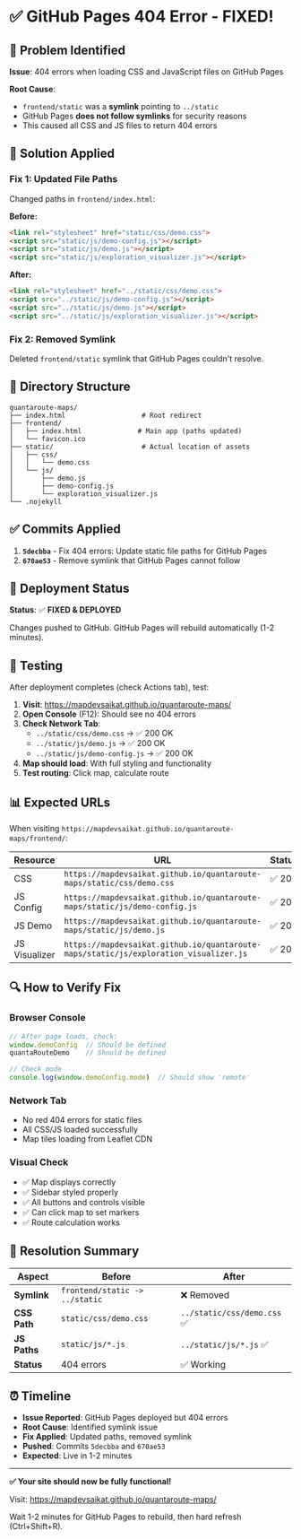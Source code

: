 # ✅ GitHub Pages 404 Error - FIXED!

## 🐛 Problem Identified

**Issue**: 404 errors when loading CSS and JavaScript files on GitHub Pages

**Root Cause**: 
- `frontend/static` was a **symlink** pointing to `../static`
- GitHub Pages **does not follow symlinks** for security reasons
- This caused all CSS and JS files to return 404 errors

## 🔧 Solution Applied

### **Fix 1: Updated File Paths**
Changed paths in `frontend/index.html`:

**Before:**
```html
<link rel="stylesheet" href="static/css/demo.css">
<script src="static/js/demo-config.js"></script>
<script src="static/js/demo.js"></script>
<script src="static/js/exploration_visualizer.js"></script>
```

**After:**
```html
<link rel="stylesheet" href="../static/css/demo.css">
<script src="../static/js/demo-config.js"></script>
<script src="../static/js/demo.js"></script>
<script src="../static/js/exploration_visualizer.js"></script>
```

### **Fix 2: Removed Symlink**
Deleted `frontend/static` symlink that GitHub Pages couldn't resolve.

## 📁 Directory Structure

```
quantaroute-maps/
├── index.html                   # Root redirect
├── frontend/
│   ├── index.html              # Main app (paths updated)
│   └── favicon.ico
├── static/                      # Actual location of assets
│   ├── css/
│   │   └── demo.css
│   └── js/
│       ├── demo.js
│       ├── demo-config.js
│       └── exploration_visualizer.js
└── .nojekyll
```

## ✅ Commits Applied

1. **`5decbba`** - Fix 404 errors: Update static file paths for GitHub Pages
2. **`670ae53`** - Remove symlink that GitHub Pages cannot follow

## 🚀 Deployment Status

**Status**: ✅ **FIXED & DEPLOYED**

Changes pushed to GitHub. GitHub Pages will rebuild automatically (1-2 minutes).

## 🧪 Testing

After deployment completes (check Actions tab), test:

1. **Visit**: https://mapdevsaikat.github.io/quantaroute-maps/
2. **Open Console** (F12): Should see no 404 errors
3. **Check Network Tab**: 
   - `../static/css/demo.css` → ✅ 200 OK
   - `../static/js/demo.js` → ✅ 200 OK
   - `../static/js/demo-config.js` → ✅ 200 OK
4. **Map should load**: With full styling and functionality
5. **Test routing**: Click map, calculate route

## 📊 Expected URLs

When visiting `https://mapdevsaikat.github.io/quantaroute-maps/frontend/`:

| Resource | URL | Status |
|----------|-----|--------|
| CSS | `https://mapdevsaikat.github.io/quantaroute-maps/static/css/demo.css` | ✅ 200 |
| JS Config | `https://mapdevsaikat.github.io/quantaroute-maps/static/js/demo-config.js` | ✅ 200 |
| JS Demo | `https://mapdevsaikat.github.io/quantaroute-maps/static/js/demo.js` | ✅ 200 |
| JS Visualizer | `https://mapdevsaikat.github.io/quantaroute-maps/static/js/exploration_visualizer.js` | ✅ 200 |

## 🔍 How to Verify Fix

### **Browser Console**
```javascript
// After page loads, check:
window.demoConfig  // Should be defined
quantaRouteDemo    // Should be defined

// Check mode
console.log(window.demoConfig.mode)  // Should show 'remote'
```

### **Network Tab**
- No red 404 errors for static files
- All CSS/JS loaded successfully
- Map tiles loading from Leaflet CDN

### **Visual Check**
- ✅ Map displays correctly
- ✅ Sidebar styled properly
- ✅ All buttons and controls visible
- ✅ Can click map to set markers
- ✅ Route calculation works

## 🎉 Resolution Summary

| Aspect | Before | After |
|--------|--------|-------|
| **Symlink** | `frontend/static -> ../static` | ❌ Removed |
| **CSS Path** | `static/css/demo.css` | `../static/css/demo.css` ✅ |
| **JS Paths** | `static/js/*.js` | `../static/js/*.js` ✅ |
| **Status** | 404 errors | ✅ Working |

## ⏰ Timeline

- **Issue Reported**: GitHub Pages deployed but 404 errors
- **Root Cause**: Identified symlink issue
- **Fix Applied**: Updated paths, removed symlink
- **Pushed**: Commits `5decbba` and `670ae53`
- **Expected**: Live in 1-2 minutes

---

**✅ Your site should now be fully functional!**

Visit: https://mapdevsaikat.github.io/quantaroute-maps/

Wait 1-2 minutes for GitHub Pages to rebuild, then hard refresh (Ctrl+Shift+R).

